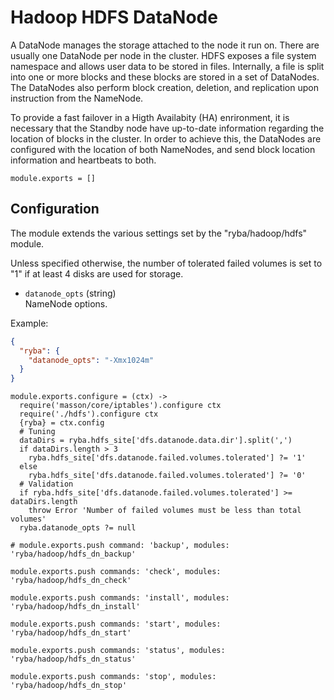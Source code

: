 
# Hadoop HDFS DataNode

A DataNode manages the storage attached to the node it run on. There are usually
one DataNode per node in the cluster. HDFS exposes a file system namespace and
allows user data to be stored in files. Internally, a file is split into one or
more blocks and these blocks are stored in a set of DataNodes. The DataNodes
also perform block creation, deletion, and replication upon instruction from the
NameNode.

To provide a fast failover in a Higth Availabity (HA) enrironment, it is
necessary that the Standby node have up-to-date information regarding the
location of blocks in the cluster. In order to achieve this, the DataNodes are
configured with the location of both NameNodes, and send block location
information and heartbeats to both.

    module.exports = []

## Configuration

The module extends the various settings set by the "ryba/hadoop/hdfs" module.

Unless specified otherwise, the number of tolerated failed volumes is set to "1"
if at least 4 disks are used for storage.

*   `datanode_opts` (string)   
    NameNode options.   

Example:   

```json
{
  "ryba": {
    "datanode_opts": "-Xmx1024m"
  }
}
```

    module.exports.configure = (ctx) ->
      require('masson/core/iptables').configure ctx
      require('./hdfs').configure ctx
      {ryba} = ctx.config
      # Tuning
      dataDirs = ryba.hdfs_site['dfs.datanode.data.dir'].split(',')
      if dataDirs.length > 3
        ryba.hdfs_site['dfs.datanode.failed.volumes.tolerated'] ?= '1'
      else
        ryba.hdfs_site['dfs.datanode.failed.volumes.tolerated'] ?= '0'
      # Validation
      if ryba.hdfs_site['dfs.datanode.failed.volumes.tolerated'] >= dataDirs.length
        throw Error 'Number of failed volumes must be less than total volumes'
      ryba.datanode_opts ?= null

    # module.exports.push command: 'backup', modules: 'ryba/hadoop/hdfs_dn_backup'

    module.exports.push commands: 'check', modules: 'ryba/hadoop/hdfs_dn_check'

    module.exports.push commands: 'install', modules: 'ryba/hadoop/hdfs_dn_install'

    module.exports.push commands: 'start', modules: 'ryba/hadoop/hdfs_dn_start'

    module.exports.push commands: 'status', modules: 'ryba/hadoop/hdfs_dn_status'

    module.exports.push commands: 'stop', modules: 'ryba/hadoop/hdfs_dn_stop'


